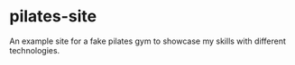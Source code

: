 # pilates-site
An example site for a fake pilates gym to showcase my skills with different technologies.
